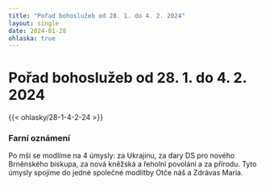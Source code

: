 ```yaml
---
title: "Pořad bohoslužeb od 28. 1. do 4. 2. 2024"
layout: single
date: 2024-01-28
ohlaska: true
---
```

# Pořad bohoslužeb od 28. 1. do 4. 2. 2024

{{< ohlasky/28-1-4-2-24 >}}

### Farní oznámení

Po mši se modlíme na 4 úmysly: za Ukrajinu, za dary DS pro nového Brněnského biskupa, za nová kněžská a řeholní povolání a za přírodu. Tyto úmysly spojíme do jedné společné modlitby Otče náš a Zdrávas Maria.